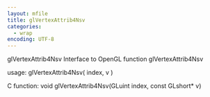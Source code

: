 ```yaml
---
layout: mfile
title: glVertexAttrib4Nsv
categories:
  - wrap
encoding: UTF-8
---
```


glVertexAttrib4Nsv  Interface to OpenGL function glVertexAttrib4Nsv

usage:  glVertexAttrib4Nsv( index, v )

C function:  void glVertexAttrib4Nsv(GLuint index, const GLshort\* v)
